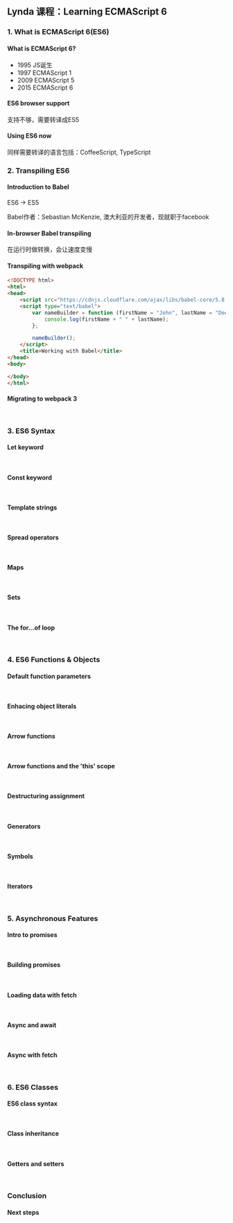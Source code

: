 ## Lynda 课程：Learning ECMAScript 6

### 1. What is ECMAScript 6(ES6)

#### What is ECMAScript 6?

- 1995 JS诞生
- 1997 ECMAScript 1
- 2009 ECMAScript 5
- 2015 ECMAScript 6


#### ES6 browser support

支持不够，需要转译成ES5


#### Using ES6 now

同样需要转译的语言包括：CoffeeScript, TypeScript


### 2. Transpiling ES6

#### Introduction to Babel

ES6 -> ES5

Babel作者：Sebastian McKenzie, 澳大利亚的开发者，现就职于facebook


#### In-browser Babel transpiling

在运行时做转换，会让速度变慢


#### Transpiling with webpack

```html
<!DOCTYPE html>
<html>
<head>
    <script src="https://cdnjs.cloudflare.com/ajax/libs/babel-core/5.8.29/browser.js"></script>
    <script type="text/babel">
        var nameBuilder = function (firstName = "John", lastName = "Doe") {
            console.log(firstName + " " + lastName);
        };

        nameBuilder();
    </script>
    <title>Working with Babel</title>
</head>
<body>

</body>
</html>

```


#### Migrating to webpack 3

```html

```

```javascript

```



### 3. ES6 Syntax

#### Let keyword

```html

```

```javascript

```


#### Const keyword

```html

```

```javascript

```


#### Template strings

```html

```

```javascript

```


#### Spread operators

```html

```

```javascript

```


#### Maps

```html

```

```javascript

```


#### Sets

```html

```

```javascript

```


#### The for...of loop

```html

```

```javascript

```



### 4. ES6 Functions & Objects

#### Default function parameters

```html

```

```javascript

```


#### Enhacing object literals

```html

```

```javascript

```


#### Arrow functions

```html

```

```javascript

```


#### Arrow functions and the 'this' scope

```html

```

```javascript

```


#### Destructuring assignment

```html

```

```javascript

```


#### Generators

```html

```

```javascript

```


#### Symbols

```html

```

```javascript

```


#### Iterators

```html

```

```javascript

```



### 5. Asynchronous Features

#### Intro to promises

```html

```

```javascript

```


#### Building promises

```html

```

```javascript

```


#### Loading data with fetch

```html

```

```javascript

```


#### Async and await

```html

```

```javascript

```


#### Async with fetch

```html

```

```javascript

```



### 6. ES6 Classes

#### ES6 class syntax

```html

```

```javascript

```


#### Class inheritance

```html

```

```javascript

```


#### Getters and setters

```html

```

```javascript

```



### Conclusion

#### Next steps
